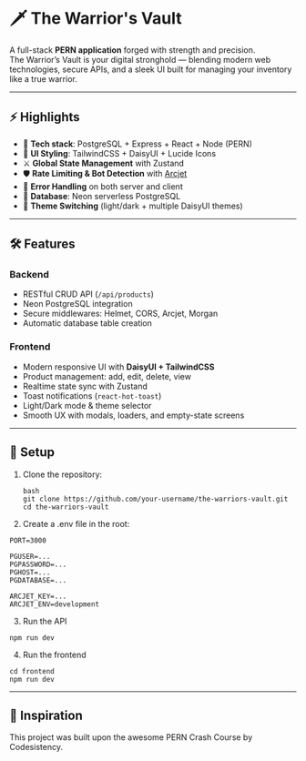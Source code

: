 # 🗡️ The Warrior's Vault

A full-stack **PERN application** forged with strength and precision.  
The Warrior’s Vault is your digital stronghold — blending modern web technologies, secure APIs, and a sleek UI built for managing your inventory like a true warrior.  

---

## ⚡ Highlights

- 🌟 **Tech stack**: PostgreSQL + Express + React + Node (PERN)  
- 🎨 **UI Styling**: TailwindCSS + DaisyUI + Lucide Icons  
- ⚔️ **Global State Management** with Zustand  
- 🛡️ **Rate Limiting & Bot Detection** with [Arcjet](https://arcjet.com/)  
- 🐞 **Error Handling** on both server and client  
- 💾 **Database**: Neon serverless PostgreSQL  
- 🎨 **Theme Switching** (light/dark + multiple DaisyUI themes)  

---

## 🛠️ Features

### Backend
- RESTful CRUD API (`/api/products`)  
- Neon PostgreSQL integration  
- Secure middlewares: Helmet, CORS, Arcjet, Morgan  
- Automatic database table creation  

### Frontend
- Modern responsive UI with **DaisyUI + TailwindCSS**  
- Product management: add, edit, delete, view  
- Realtime state sync with Zustand  
- Toast notifications (`react-hot-toast`)  
- Light/Dark mode & theme selector  
- Smooth UX with modals, loaders, and empty-state screens  

---

## 🔧 Setup

1. Clone the repository:
   ```
   bash
   git clone https://github.com/your-username/the-warriors-vault.git
   cd the-warriors-vault
   ```

2. Create a .env file in the root:
  ```
  PORT=3000
  
  PGUSER=...
  PGPASSWORD=...
  PGHOST=...
  PGDATABASE=...
  
  ARCJET_KEY=...
  ARCJET_ENV=development
  ```

3. Run the API
  ```
  npm run dev
  ```

4. Run the frontend
  ```
  cd frontend
  npm run dev
  ```

---

## 📜 Inspiration
This project was built upon the awesome PERN Crash Course by Codesistency.

